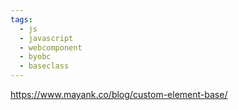 ```yaml
---
tags:
  - js
  - javascript
  - webcomponent
  - byobc
  - baseclass
---
```

https://www.mayank.co/blog/custom-element-base/
